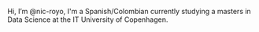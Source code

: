 Hi, I’m @nic-royo, I'm a Spanish/Colombian currently studying a masters in Data Science at the IT University of Copenhagen.


<!---
nic-royo/nic-royo is a ✨ special ✨ repository because its `README.md` (this file) appears on your GitHub profile.
You can click the Preview link to take a look at your changes.
--->
